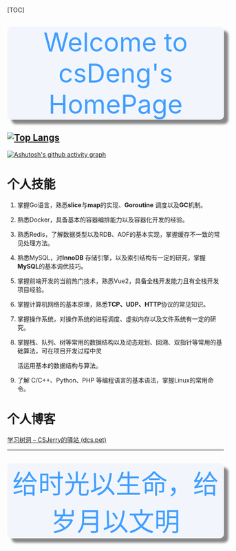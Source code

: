 [TOC]



<div 
style="text-align: center; font-size: 60px; margin-top: 30px; color: #409EFF
;  box-shadow: 10px 10px 5px #888888; border-radius: 10px; background:#F2F6FC">
Welcome to csDeng's HomePage
</div>


<!-- [![Top Langs](https://github-readme-stats.vercel.app/api/top-langs/?username=csDeng&layout=compact&count_private=true&show_icons=true)](https://github.com/anuraghazra/github-readme-stats)
 -->

[![Top Langs](https://github-readme-stats.vercel.app/api/top-langs/?username=csDeng&count_private=true&show_icons=true)](https://github.com/anuraghazra/github-readme-stats)
---



[![Ashutosh's github activity graph](https://activity-graph.herokuapp.com/graph?username=csDeng&theme=dracula)](https://github.com/ashutosh00710/github-readme-activity-graph)


# 个人技能

1. 掌握Go语言，熟悉**slice**与**map**的实现、**Goroutine** 调度以及**GC**机制。 

2. 熟悉Docker，具备基本的容器编排能力以及容器化开发的经验。 

3. 熟悉Redis，了解数据类型以及RDB、AOF的基本实现，掌握缓存不一致的常见处理方法。 

4. 熟悉MySQL，对**InnoDB** 存储引擎，以及索引结构有一定的研究，掌握**MySQL**的基本调优技巧。 

5. 掌握前端开发的当前热门技术，熟悉Vue2，具备全栈开发能力且有全栈开发项目经验。 

6. 掌握计算机网络的基本原理，熟悉**TCP、UDP、HTTP**协议的常见知识。 

7. 掌握操作系统，对操作系统的进程调度、虚拟内存以及文件系统有一定的研究。 

8. 掌握栈、队列、树等常用的数据结构以及动态规划、回溯、双指针等常用的基础算法，可在项目开发过程中灵 

   活运用基本的数据结构与算法。 

9. 了解 C/C++、Python、PHP 等编程语言的基本语法，掌握Linux的常用命令。 



# 个人博客

[学习树洞 – CSJerry的驿站 (dcs.pet)](https://dcs.pet/)



---



<div 
style="text-align: center; font-size: 60px; margin-top: 30px; color: #409EFF
;  box-shadow: 10px 10px 5px #888888; border-radius: 10px; background:#F2F6FC">
给时光以生命，给岁月以文明
</div>





